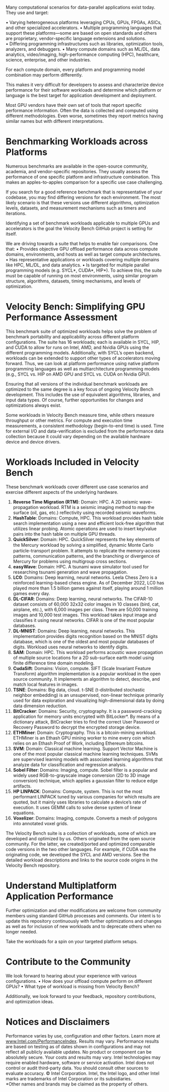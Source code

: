 Many computational scenarios for data-parallel applications exist today. They use and target:

•	Varying heterogeneous platforms leveraging CPUs, GPUs, FPGAs, ASICs, and other specialized accelerators.
•	Multiple programming languages that support these platforms—some are based on open standards and others are proprietary, vendor-specific language extensions and solutions.   
•	Differing programming infrastructures such as libraries, optimization tools, analyzers, and debuggers.
•	Many compute domains such as ML/DL, data analytics, video/imaging, high-performance computing (HPC), healthcare, science, enterprise, and other industries.

For each compute domain, every platform and programming model combination may perform differently. 

This makes it very difficult for developers to assess and characterize device performance for their software workloads and determine which platform or language is the best target for application development and deployment. 

Most GPU vendors have their own set of tools that report specific performance information. Often the data is collected and computed using different methodologies. Even worse, sometimes they report metrics having similar names but with different interpretations. 

# Benchmarking Workloads across Platforms

Numerous benchmarks are available in the open-source community, academia, and vendor-specific repositories. They usually assess the performance of one specific platform and infrastructure combination. This makes an apples-to-apples comparison for a specific use case challenging.

If you search for a good reference benchmark that is representative of your codebase, you may find differing versions for each environment. The most likely scenario is that these versions use different algorithms, optimization levels, datasets, and measurement mechanisms such as timers and iterations. 

Identifying a set of benchmark workloads applicable to multiple GPUs and accelerators is the goal the Velocity Bench GitHub project is setting for itself.

We are driving towards a suite that helps to enable fair comparisons. One that:
•	Provides objective GPU offload performance data across compute domains, environments, and hosts as well as target compute architectures.
•	Has representative applications or workloads covering multiple domains like HPC, ML/DL, and data analytics.
•	Is targeted for multiple parallel programming models (e.g. SYCL*, CUDA*, HIP*).
To achieve this, the suite must be capable of running on most environments, using similar program structure, algorithms, datasets, timing mechanisms, and levels of optimization.  

# Velocity Bench: Simplifying GPU Performance Assessment

This benchmark suite of optimized workloads helps solve the problem of benchmark portability and applicability across different platform configurations. The suite has 16 workloads; each is available in SYCL, HIP, and CUDA to allow for runs on Intel, AMD, and Nvidia GPUs using the different programming models. Additionally, with SYCL’s open backend, workloads can be extended to support other types of accelerators moving forward. Thus, we can look at platform performance using native platform programming languages as well as multiarchitecture programming models (e.g., SYCL vs. HIP on AMD GPU and SYCL vs. CUDA on Nvidia GPU).

Ensuring that all versions of the individual benchmark workloads are optimized to the same degree is a key focus of ongoing Velocity Bench development. This includes the use of equivalent algorithms, libraries, and input data types. Of course, further opportunities for changes and optimizations always exist. 

Some workloads in Velocity Bench measure time, while others measure throughput or other metrics. For compute and execution time measurements, a consistent methodology (begin-to-end time) is used. Time for external I/O and data-verification is excluded from the performance data collection because it could vary depending on the available hardware device and device drivers. 

 
# Workloads Included in Velocity Bench

These benchmark workloads cover different use case scenarios and exercise different aspects of the underlying hardware.
1.	**Reverse Time Migration (RTM)**: Domain: HPC. A 2D seismic wave-propagation workload. RTM is a seismic imaging method to map the surface (oil, gas, etc.) reflectivity using recorded seismic waveforms. 
2.	**HashTable**: Domains: Compute, HPC. This workload provides hash table search implementation using a new and efficient lock-free algorithm that utilizes linear probing. Atomic operations are used to insert key/value pairs into the hash table on multiple GPU threads.
3.	**QuickSilver**: Domain: HPC. QuickSilver represents the key elements of the Mercury workload by solving a simpliﬁed, dynamic Monte Carlo particle-transport problem. It attempts to replicate the memory-access patterns, communication patterns, and the branching or divergence of Mercury for problems using multigroup cross sections. 
4.	**easyWave**: Domain: HPC. A tsunami wave simulator tool used for researching tsunami generation and wave propagation. 
5.	**LC0**: Domains: Deep learning, neural networks. Leela Chess Zero is a reinforced learning-based chess engine. As of December 2022, LC0 has played more than 1.5 billion games against itself, playing around 1 million games every day.  
6.	**DL-CIFAR**: Domains: Deep learning, neural networks. The CIFAR-10 dataset consists of 60,000 32x32 color images in 10 classes (bird, cat, airplane, etc.), with 6,000 images per class. There are 50,000 training images and 10,000 test images. This workload takes input image and classifies it using neural networks. CIFAR is one of the most popular databases. 
7.	**DL-MNIST**: Domains: Deep learning, neural networks. This implementation provides digits recognition based on the MNIST digits database, which is one of the oldest and most popular databases of digits. Workload uses neural networks to identify digits. 
8.	**SAM**: Domain: HPC. This workload performs acoustic wave propagation of multiple source locations for a 2D sub-surface earth model using finite difference time domain modeling.
9.	**CudaSift**: Domains: Vision, compute. SIFT (Scale Invariant Feature Transform) algorithm implementation is a popular workload in the open source community. It implements an algorithm to detect, describe, and match local features in images. 
10.	**TSNE**: Domains: Big data, cloud. t-SNE (t-distributed stochastic neighbor embedding) is an unsupervised, non-linear technique primarily used for data exploration and visualizing high-dimensional data by doing data dimension reduction.
11.	**BitCracker**: Domains: Security, cryptography. It is a password-cracking application for memory units encrypted with BitLocker*. By means of a dictionary attack, BitCracker tries to find the correct User Password or Recovery Password to decrypt the encrypted storage device.
12.	**ETHMiner**: Domain: Cryptography. This is a bitcoin-mining workload. ETHMiner is an Ethash GPU mining worker to mine every coin which relies on an Ethash Proof of Work, including Ethereum bitcoins.
13.	**SVM**: Domain: Classical machine learning. Support Vector Machine is one of the most popular classical machine learning techniques. SVMs are supervised learning models with associated learning algorithms that analyze data for classification and regression analysis. 
14.	**Sobel Filter**: Domains: Imaging, compute. Sobel filter is a popular and widely used RGB-to-grayscale image conversion (2D to 3D image conversion) technique, which applies a gaussian filter to reduce edge artifacts. 
15.	**HP LINPACK**: Domains: Compute, system. This is not the most performant LINPACK tuned by various companies for which results are quoted, but it mainly uses libraries to calculate a device’s rate of execution. It uses GEMM calls to solve dense system of linear equations.
16.	**Voxelizer**: Domains: Imaging, compute. Converts a mesh of polygons into annotated voxel grids.

The Velocity Bench suite is a collection of workloads, some of which are developed and optimized by us. Others originated from the open source community. For the latter, we created/ported and optimized comparable code versions in the two other languages. For example, if CUDA was the originating code, we developed the SYCL and AMD versions. See the detailed workload descriptions and links to the source code origins in the Velocity Bench repository.

# Understand Multiplatform Application Performance

Further optimization and other modifications are welcome from community members using standard GitHub processes and comments. Our intent is to update this repository continuously with further optimizations and changes as well as for inclusion of new workloads and to deprecate others when no longer needed. 

Take the workloads for a spin on your targeted platform setups.

# Contribute to the Community

We look forward to hearing about your experience with various configurations.
•	How does your offload compute perform on different GPUs? 
•	What type of workload is missing from Velocity Bench?

Additionally, we look forward to your feedback, repository contributions, and optimization ideas.



# Notices and Disclaimers

Performance varies by use, configuration and other factors. Learn more at www.Intel.com/PerformanceIndex. Results may vary.
Performance results are based on testing as of dates shown in configurations and may not reflect all publicly available updates. No product or component can be absolutely secure. 
Your costs and results may vary. 
Intel technologies may require enabled hardware, software or service activation.
Intel does not control or audit third-party data. You should consult other sources to evaluate accuracy. 
© Intel Corporation. Intel, the Intel logo, and other Intel marks are trademarks of Intel Corporation or its subsidiaries.  
*Other names and brands may be claimed as the property of others.  



